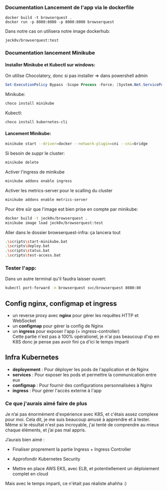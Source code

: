 ### Documentation Lancement de l'app via le dockerfile
```shell
docker build -t browserquest .
docker run -p 8080:8080 -p 8000:8000 browserquest
```
Dans notre cas on utilisera notre image dockerhub:

`jeck0v/browserquest:test`

### Documentation lancement Minikube 

#### Installer Minikube et Kubectl sur windows:
On utilise Chocolatery, donc si pas installer => dans powershell admin
```powershell
Set-ExecutionPolicy Bypass -Scope Process -Force; [System.Net.ServicePointManager]::SecurityProtocol = [System.Net.SecurityProtocolType]::Tls12; iex ((New-Object System.Net.WebClient).DownloadString('https://community.chocolatey.org/install.ps1'))
```
Minikube:
```bash
choco install minikube
```
Kubectl:
```bash
choco install kubernetes-cli
```
#### Lancement Minikube:
```bash
minikube start --driver=docker --network-plugin=cni --cni=bridge
```
Si besoin de suppr le cluster:
```bash
minikube delete
```
Activer l'ingress de minikube
```bash
minikube addons enable ingress
```
Activer les metrics-server pour le scalling du cluster
```bash
minikube addons enable metrics-server
```
Pour être sûr que l'image est bien prise en compte par minikube:
```bash
docker build -t jeck0v/browserquest .
minikube image load jeck0v/browserquest:test
```
Aller dans le dossier browserquest-infra:
ça lancera tout
```bash
.\scripts\start-minikube.bat
.\scripts\deploy.bat
.\scripts\status.bat
.\scripts\test-access.bat
```


### Tester l'app:
Dans un autre terminal qu'il faudra laisser ouvert:

```bash
kubectl port-forward -n browserquest svc/browserquest 8080:80
```
## Config nginx, configmap et ingress

- un reverse proxy avec **nginx** pour gérer les requêtes HTTP et WebSocket
- un **configmap** pour gérer la config de Nginx
- un **ingress** pour exposer l'app (+ ingress-controller) <br>
Cette partie n'est pas à 100% opérationel, je n'ai pas beaucoup d'xp en K8S donc je pense pas avoir fini ça d'ici le temps imparti

## Infra Kubernetes

- **deployement** : Pour déployer les pods de l'application et de Nginx
- **services** : Pour exposer les pods et permettre la communication entre eux
- **configmap** : Pour fournir des configurations personnalisées à Nginx
- **ingress** : Pour gérer l'accès externe à l'app

### Ce que j'aurais aimé faire de plus
Je n’ai pas énormément d'expérience avec K8S, et c'étais assez complexe pour moi. Cela dit, je me suis beaucoup amusé à apprendre et à tester. Même si le résultat n'est pas incroyable, j'ai tenté de comprendre au mieux chaque éléments, et j’ai pas mal appris.

J’aurais bien aimé :

- Finaliser proprement la partie Ingress + Ingress Controller

- Approfondir Kubernetes Security

- Mettre en place AWS EKS, avec ELB, et potentiellement un déploiement complet en cloud

 Mais avec le temps imparti, ce n'était pas réaliste ahahha :)




